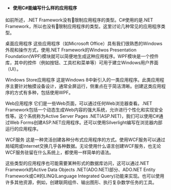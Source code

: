 * #### 使用C#能编写什么样的应用程序

如前所述，.NET Framework没有🚫限制应用程序的类型。C#使用的是.NET Framework，所以也没有🚫限制应用程序的类型。这里讨论几种常见的应用程序类型。

桌面应用程序
这些应用程序（如Microsoft Office）具有我们很熟悉的Windows外观和操作方式，使用.NET Framework的Windwos Presentation Foundation(WPF)模块就可以简便地生成这种应用程序。WPF模块是一个控件库，其中的控件（例如按钮、工具栏和菜单等）可用于建立Windows用户界面（UI）。

Windows Store应用程序
这是Windows 8中新引入的一类应用程序。此类应用程序主要针对触摸设备设计，通常全屏运行，侧重点在于简洁清晰。创建这类应用程序的方式有多种，包括使用WPF。

Web应用程序
它们是一些Web页面，可以通过任何Web浏览器查看。.NET Framework包括一个动态生成Web内容的强大系统，允许进行个性化和实现安全性等。这个系统称为Active Server Pages .NET(ASP.NET)，我们可以使用C#通过Web Forms创建ASP.NET应用程序。还可以使用Silverlight编写在浏览器内部运行的应用程序。

WCF服务
这是一种灵活创建各种分布式应用程序的方式。使用WCF服务可以通过局域网或Internet交换几乎各种数据。无论使用什么语言创建WCF服务，也无论WCF服务驻留在什么系统上，都使用一样简单的语法。

这些类型的应用程序也可能需要某种形式的数据库访问，这可以通过.NET Framework的Active Data Objects .NET(ADO.NET)部分、ADO.NET Entity Framework或C#的LINQ(Language Integrated Query)功能来实现。也可以使用许多其他资源，例如，创建联网组件、输出图形、执行复杂数学任务的工具。